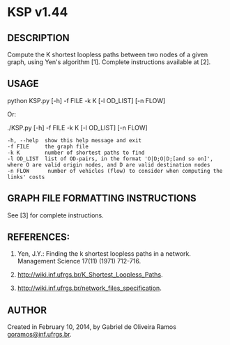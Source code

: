 # KSP v1.44

## DESCRIPTION
Compute the K shortest loopless paths between two nodes of a given graph, using Yen's algorithm [1]. Complete instructions available at [2].

## USAGE
python KSP.py [-h] -f FILE -k K [-l OD_LIST] [-n FLOW]

Or:

./KSP.py [-h] -f FILE -k K [-l OD_LIST] [-n FLOW]

	-h, --help	show this help message and exit
	-f FILE		the graph file
	-k K		number of shortest paths to find
	-l OD_LIST  list of OD-pairs, in the format 'O|D;O|D;[and so on]', where O are valid origin nodes, and D are valid destination nodes
	-n FLOW      number of vehicles (flow) to consider when computing the links' costs


## GRAPH FILE FORMATTING INSTRUCTIONS

See [3] for complete instructions.

## REFERENCES:

1. Yen, J.Y.: Finding the k shortest loopless paths in a network. Management Science 17(11) (1971) 712-716.

2. http://wiki.inf.ufrgs.br/K_Shortest_Loopless_Paths.

3. http://wiki.inf.ufrgs.br/network_files_specification.

## AUTHOR

Created in February 10, 2014, by Gabriel de Oliveira Ramos <goramos@inf.ufrgs.br>.

